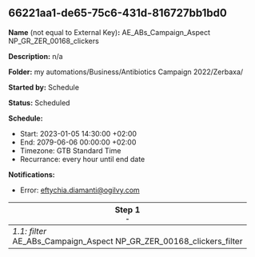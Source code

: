 ## 66221aa1-de65-75c6-431d-816727bb1bd0

**Name** (not equal to External Key)**:** AE_ABs_Campaign_Aspect NP_GR_ZER_00168_clickers

**Description:** n/a

**Folder:** my automations/Business/Antibiotics Campaign 2022/Zerbaxa/

**Started by:** Schedule

**Status:** Scheduled

**Schedule:**

* Start: 2023-01-05 14:30:00 +02:00
* End: 2079-06-06 00:00:00 +02:00
* Timezone: GTB Standard Time
* Recurrance: every hour until end date

**Notifications:**

* Error: eftychia.diamanti@ogilvy.com

| Step 1<br>_<small>-</small>_ |
| --- |
| _1.1: filter_<br>AE_ABs_Campaign_Aspect NP_GR_ZER_00168_clickers_filter |
